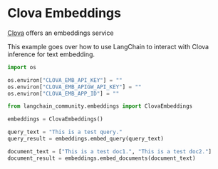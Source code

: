 # Clova Embeddings
[Clova](https://api.ncloud-docs.com/docs/ai-naver-clovastudio-summary) offers an embeddings service

This example goes over how to use LangChain to interact with Clova inference for text embedding.



```python
import os

os.environ["CLOVA_EMB_API_KEY"] = ""
os.environ["CLOVA_EMB_APIGW_API_KEY"] = ""
os.environ["CLOVA_EMB_APP_ID"] = ""
```


```python
from langchain_community.embeddings import ClovaEmbeddings
```


```python
embeddings = ClovaEmbeddings()
```


```python
query_text = "This is a test query."
query_result = embeddings.embed_query(query_text)
```


```python
document_text = ["This is a test doc1.", "This is a test doc2."]
document_result = embeddings.embed_documents(document_text)
```
